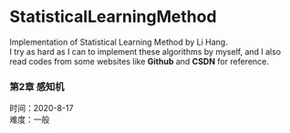 # StatisticalLearningMethod
Implementation of Statistical Learning Method by Li Hang.</br>
I try as hard as I can to implement these algorithms by myself, and I also read codes from some websites like **Github** and **CSDN** for reference.

### 第2章 感知机 
时间：2020-8-17</br>
难度：一般
